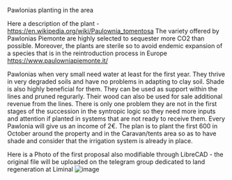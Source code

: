 Pawlonias planting in the area

Here a description of the plant - https://en.wikipedia.org/wiki/Paulownia_tomentosa
The variety offered by Pawlonias Piemonte are highly selected to sequester more CO2 than possible. Moreover, the plants are sterile so to avoid endemic expansion of a species that is in the reintroduction process in Europe
https://www.paulowniapiemonte.it/ 

Pawlonias when very small need water at least for the first year. They thrive in very degraded soils and have no problems in adapting to clay soil. Shade is also highly beneficial for them. They can be used as support within the lines and pruned regurarly. 
Their wood can also be used for sale additional revenue from the lines. 
There is only one problem they are not in the first stages of the succession in the syntropic logic so they need more inputs and attention if planted in systems that are not ready to receive them. 
Every Pawlonia will give us an income of 2€. The plan is to plant the first 600 in October around the property and in the Caravan/tents area so as to have shade and consider that the irrigation system is already in place. 

Here is a Photo of the first proposal also modifiable through LibreCAD - the original file will be uploaded on the telegram group dedicated to land regeneration at Liminal 
![image](https://github.com/Alis0r/Proposals-/assets/102104696/10535253-90a3-4b72-8841-843975d5a090)

